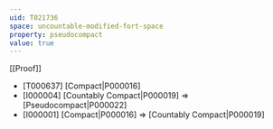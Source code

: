 ```yaml
---
uid: T021736
space: uncountable-modified-fort-space
property: pseudocompact
value: true
---
```

[[Proof]]

* [T000637] [Compact|P000016]
* [I000004] [Countably Compact|P000019] => [Pseudocompact|P000022]
* [I000001] [Compact|P000016] => [Countably Compact|P000019]

